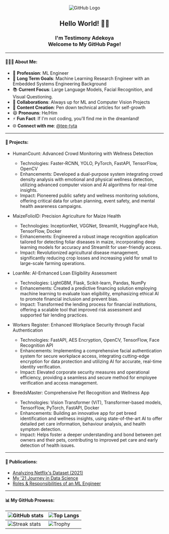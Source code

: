 <p align="center">
  <img src="https://placehold.it/100/00008b/000000?text=TA" alt="GitHub Logo">
</p>

<h2 align="center">
    Hello World! 👋🏿
</h2>

<h3 align="center">
    I'm Testimony Adekoya<br>Welcome to My GitHub Page!
</h3>

---

<h4>🧑🏾‍💼 About Me:</h4>

- 🔭 **Profession**: ML Engineer
- 🎯 **Long Term Goals**: Machine Learning Research Engineer with an Embedded Systems Engineering Background
- 📚 **Current Focus**: Large Language Models, Facial Recognition, and Visual Questioning.
- 👯 **Collaborations**: Always up for ML and Computer Vision Projects
- 📝 **Content Creation**: Pen down technical articles for self-growth
- 😄 **Pronouns**: He/Him
- ⚡ **Fun Fact**: If I'm not coding, you'll find me in the dreamland!
- 🌐 **Connect with me**: [@tee-tyta](https://www.twitter.com/tee-tyta)

---

<h4>🚀 Projects:</h4>

- HumanCount: Advanced Crowd Monitoring with Wellness Detection
  - Technologies: Faster-RCNN, YOLO, PyTorch, FastAPI, TensorFlow, OpenCV
  - Enhancements: Developed a dual-purpose system integrating crowd density analysis with emotional and physical wellness detection, utilizing advanced computer vision and AI algorithms for real-time insights.
  - Impact: Pioneered public safety and wellness monitoring solutions, offering critical data for urban planning, event safety, and mental health awareness campaigns.

- MaizeFolioID: Precision Agriculture for Maize Health
  - Technologies: InceptionNet, VGGNet, Streamlit, HuggingFace Hub, TensorFlow, Docker
  - Enhancements: Engineered a robust image recognition application tailored for detecting foliar diseases in maize, incorporating deep learning models for accuracy and Streamlit for user-friendly access.
  - Impact: Revolutionized agricultural disease management, significantly reducing crop losses and increasing yield for small to large-scale farming operations.

- LoanMe: AI-Enhanced Loan Eligibility Assessment
  - Technologies: LightGBM, Flask, Scikit-learn, Pandas, NumPy
  - Enhancements: Created a predictive financing solution employing machine learning to evaluate loan eligibility, emphasizing ethical AI to promote financial inclusion and prevent bias.
  - Impact: Transformed the lending process for financial institutions, offering a scalable tool that improved risk assessment and supported fair lending practices.

- Workers Register: Enhanced Workplace Security through Facial Authentication
  - Technologies: FastAPI, AES Encryption, OpenCV, TensorFlow, Face Recognition API
  - Enhancements: Implementing a comprehensive facial authentication system for secure workplace access, integrating cutting-edge encryption for data protection and utilizing AI for accurate, real-time identity verification.
  - Impact: Elevated corporate security measures and operational efficiency, providing a seamless and secure method for employee verification and access management.

- BreedsMaster: Comprehensive Pet Recognition and Wellness App
  - Technologies: Vision Transformer (ViT), Transformer-based models, TensorFlow, PyTorch, FastAPI, Docker
  - Enhancements: Building an innovative app for pet breed identification and wellness insights, using state-of-the-art AI to offer detailed pet care information, behaviour analysis, and health symptom detection.
  - Impact: Helps foster a deeper understanding and bond between pet owners and their pets, contributing to improved pet care and early detection of health issues.


---

<h4>📜 Publications:</h4>

- [Analyzing Netflix's Dataset (2021)](https://medium.com/@dev_tyta./analyzing-netflix-datasets-9f42a8880590)
- [My '21 Journey in Data Science](https://link.medium.com/ZpgSpEZHFnb)
- [Roles & Responsibilities of an ML Engineer](https://writingtestys.hashnode.dev/roles-and-responsibilities-of-a-machine-learning-engineer)

---

<h4>📊 My GitHub Prowess:</h4>

| ![GitHub stats](https://github-readme-stats.vercel.app/api?username=dev-tyta&show_icons=true&include_all_commits=true&hide_border=true&theme=radical) | ![Top Langs](https://github-readme-stats.vercel.app/api/top-langs/?username=dev-tyta&langs_count=8&layout=compact&hide=php&hide_border=true&theme=radical) |
| --- | --- |
| ![Streak stats](https://github-readme-streak-stats.herokuapp.com/?user=dev-tyta&theme=dark) | ![Trophy](https://github-profile-trophy.vercel.app/?username=dev-tyta&theme=onedark&title=MultiLanguage,Stars,Commit,Followers,Repo,PR) |
